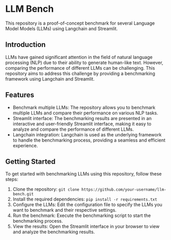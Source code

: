 # LLM Bench

This repository is a proof-of-concept benchmark for several Language Model
Models (LLMs) using Langchain and Streamlit.

## Introduction

LLMs have gained significant attention in the field of natural language
processing (NLP) due to their ability to generate human-like text. However,
comparing the performance of different LLMs can be challenging. This repository
aims to address this challenge by providing a benchmarking framework using
Langchain and Streamlit.

## Features

- Benchmark multiple LLMs: The repository allows you to benchmark multiple LLMs and compare their performance on various NLP tasks.
- Streamlit interface: The benchmarking results are presented in an interactive and user-friendly Streamlit interface, making it easy to analyze and compare the performance of different LLMs.
- Langchain integration: Langchain is used as the underlying framework to handle the benchmarking process, providing a seamless and efficient experience.

## Getting Started

To get started with benchmarking LLMs using this repository, follow these steps:

1. Clone the repository: `git clone https://github.com/your-username/llm-bench.git`
2. Install the required dependencies: `pip install -r requirements.txt`
3. Configure the LLMs: Edit the configuration file to specify the LLMs you want to benchmark and their respective settings.
4. Run the benchmark: Execute the benchmarking script to start the benchmarking process.
5. View the results: Open the Streamlit interface in your browser to view and analyze the benchmarking results.
